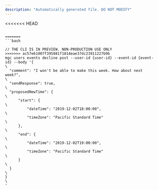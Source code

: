 ```yaml
---
description: "Automatically generated file. DO NOT MODIFY"
---
```


<<<<<<< HEAD
```cli

=======
```bash

// THE CLI IS IN PREVIEW. NON-PRODUCTION USE ONLY
>>>>>>> ac57e61007f395881f1814eae37dc23911227b9b
mgc users events decline post --user-id {user-id} --event-id {event-id} --body '{\
  "comment": "I won't be able to make this week. How about next week?",\
  "sendResponse": true,\
  "proposedNewTime": {\
      "start": { \
          "dateTime": "2019-12-02T18:00:00", \
          "timeZone": "Pacific Standard Time" \
      }, \
      "end": { \
          "dateTime": "2019-12-02T19:00:00", \
          "timeZone": "Pacific Standard Time" \
      }     \
  }\
}\
'

```